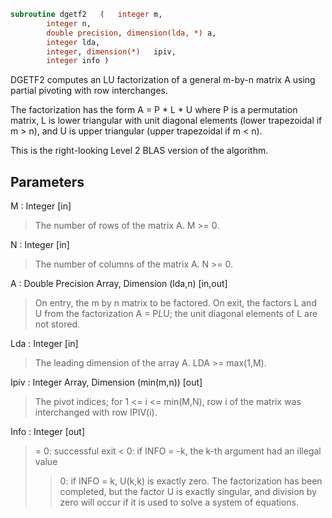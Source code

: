 ```fortran
subroutine dgetf2	(	integer	m,
		integer	n,
		double precision, dimension(lda, *)	a,
		integer	lda,
		integer, dimension(*)	ipiv,
		integer	info )
```

 DGETF2 computes an LU factorization of a general m-by-n matrix A
 using partial pivoting with row interchanges.

 The factorization has the form
    A = P * L * U
 where P is a permutation matrix, L is lower triangular with unit
 diagonal elements (lower trapezoidal if m > n), and U is upper
 triangular (upper trapezoidal if m < n).

 This is the right-looking Level 2 BLAS version of the algorithm.

## Parameters
M : Integer [in]
> The number of rows of the matrix A.  M >= 0.

N : Integer [in]
> The number of columns of the matrix A.  N >= 0.

A : Double Precision Array, Dimension (lda,n) [in,out]
> On entry, the m by n matrix to be factored.
> On exit, the factors L and U from the factorization
> A = P*L*U; the unit diagonal elements of L are not stored.

Lda : Integer [in]
> The leading dimension of the array A.  LDA >= max(1,M).

Ipiv : Integer Array, Dimension (min(m,n)) [out]
> The pivot indices; for 1 <= i <= min(M,N), row i of the
> matrix was interchanged with row IPIV(i).

Info : Integer [out]
> = 0: successful exit
> < 0: if INFO = -k, the k-th argument had an illegal value
> > 0: if INFO = k, U(k,k) is exactly zero. The factorization
> has been completed, but the factor U is exactly
> singular, and division by zero will occur if it is used
> to solve a system of equations.

